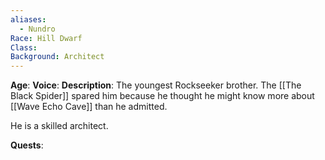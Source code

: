 ```yaml
---
aliases:
  - Nundro
Race: Hill Dwarf
Class: 
Background: Architect
---
```

**Age**: 
**Voice**: 
**Description**: 
The youngest Rockseeker brother. The [[The Black Spider]] spared him because he thought he might know more about [[Wave Echo Cave]] than he admitted.

He is a skilled architect.

**Quests**:
